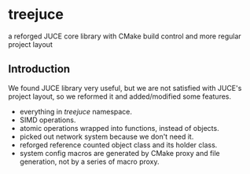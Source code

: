 treejuce
========

a reforged JUCE core library with CMake build control and more regular project layout

Introduction
------------

We found JUCE library very useful, but we are not satisfied with JUCE's project layout, so we reformed it and added/modified some features.

  - everything in *treejuce* namespace.
  - SIMD operations.
  - atomic operations wrapped into functions, instead of objects.
  - picked out network system because we don't need it.
  - reforged reference counted object class and its holder class.
  - system config macros are generated by CMake proxy and file generation, not by a series of macro proxy.


